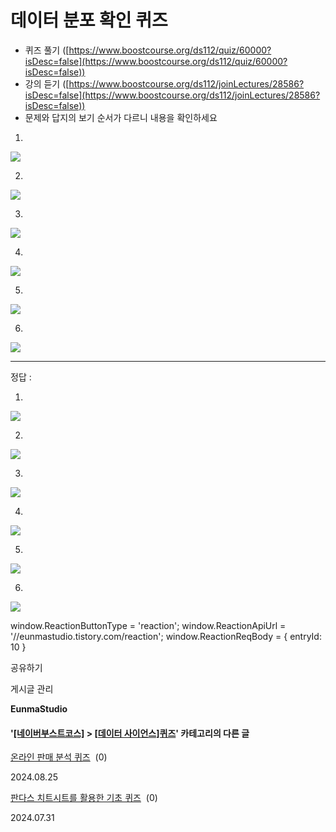
# 데이터 분포 확인 퀴즈

*   퀴즈 풀기 ([https://www.boostcourse.org/ds112/quiz/60000?isDesc=false](https://www.boostcourse.org/ds112/quiz/60000?isDesc=false))
*   강의 듣기 ([https://www.boostcourse.org/ds112/joinLectures/28586?isDesc=false](https://www.boostcourse.org/ds112/joinLectures/28586?isDesc=false))
*   문제와 답지의 보기 순서가 다르니 내용을 확인하세요  
      
      
    

1.

![](https://blog.kakaocdn.net/dn/ADEqA/btsI0tE3A8D/nSEWIzrxrkW3xTfXL0nBak/img.png)

2.

![](https://blog.kakaocdn.net/dn/DsUq1/btsI04R15ip/jM9AjdGe3qfIk44flBCWgK/img.png)

3.

![](https://blog.kakaocdn.net/dn/ekXBss/btsIZJaJDdK/gESIEjr3uOjYRsAL1st7Xk/img.png)

4.

![](https://blog.kakaocdn.net/dn/byRGf7/btsI0JUS5Kv/x97KRKT96Tep3zXmxWjXa1/img.png)

5.

![](https://blog.kakaocdn.net/dn/1ENZl/btsIZrBpQhy/AMsmKfkLqVyWnCPhnlwMnk/img.png)

6.

![](https://blog.kakaocdn.net/dn/Qzqlw/btsI00B5No4/Df0EOXs2JGjTShYOTtUrq1/img.png)

* * *

정답 : 

1.

![](https://blog.kakaocdn.net/dn/d8QETZ/btsIZMefxdt/FhdC0iaKnrxR5J3TnQJYw1/img.png)

2.

![](https://blog.kakaocdn.net/dn/ohYLc/btsI0v3Uz8F/zVMrv8znYKaFpHRiEvcIB0/img.png)

3.

![](https://blog.kakaocdn.net/dn/rynrZ/btsI0qIjAwP/QNgxtjysujmBizyLuKJkHK/img.png)

4.

![](https://blog.kakaocdn.net/dn/FsuFe/btsIZZdma5f/S8a22ch1A92fRIZPDeYNI0/img.png)

5.

![](https://blog.kakaocdn.net/dn/bvomHo/btsIZNjRMH6/OeiOj2sAgD4Aym7pkqK3k0/img.png)

6.

![](https://blog.kakaocdn.net/dn/FEiDg/btsI0E7jjob/j44dBMsk618YHCRd6edVSk/img.png)

window.ReactionButtonType = 'reaction'; window.ReactionApiUrl = '//eunmastudio.tistory.com/reaction'; window.ReactionReqBody = { entryId: 10 }

공유하기

게시글 관리

**EunmaStudio**

#### '[\[네이버부스트코스\]](/category/%5B%EB%84%A4%EC%9D%B4%EB%B2%84%EB%B6%80%EC%8A%A4%ED%8A%B8%EC%BD%94%EC%8A%A4%5D) > [\[데이터 사이언스\]퀴즈](/category/%5B%EB%84%A4%EC%9D%B4%EB%B2%84%EB%B6%80%EC%8A%A4%ED%8A%B8%EC%BD%94%EC%8A%A4%5D/%5B%EB%8D%B0%EC%9D%B4%ED%84%B0%20%EC%82%AC%EC%9D%B4%EC%96%B8%EC%8A%A4%5D%ED%80%B4%EC%A6%88)' 카테고리의 다른 글

[온라인 판매 분석 퀴즈](/15)  (0)

2024.08.25

[판다스 치트시트를 활용한 기초 퀴즈](/6)  (0)

2024.07.31
            